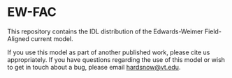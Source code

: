 # EW-FAC

This repository contains the IDL distribution of the Edwards-Weimer Field-Aligned current model.

If you use this model as part of another published work, please cite us appropriately. If you have questions regarding the use of this model or wish to get in touch about a bug, please email hardsnow@vt.edu.
